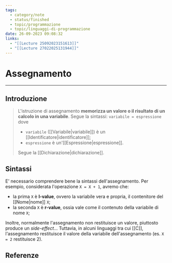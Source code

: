 ```yaml
---
tags:
  - category/note
  - status/finished
  - topic/programmazione
  - topic/linguaggi-di-programmazione
date: 26-09-2023 09:08:32
links:
  - "[[Lecture 25092023151613]]"
  - "[[Lecture 27022025131944]]"
---
```

# Assegnamento
---
## Introduzione
> L'istruzione di assegnamento **memorizza un valore o il risultato di un calcolo in una variabile**. Segue la sintassi:
> `variabile = espressione`
> dove
> - `variabile` ([[Variabile|variabile]]) è un [[Identificatore|identificatore]];
> - `espressione` è un'[[Espressione|espressione]].
> 
> Segue la [[Dichiarazione|dichiarazione]].

## Sintassi
E' necessario comprendere bene la sintassi dell'assegnamento. Per esempio, considerata l'operazione `X = X + 1`, avremo che:
- la prima `X` è **l-value**, ovvero la variabile vera e propria, il contenitore del [[Nome|nome]] `X`;
- la seconda `X` è **r-value**, ossia vale come il contenuto della variabile di nome `X`;

Inoltre, normalmente l'assegnamento non restituisce un valore, piuttosto produce un _side-effect_... Tuttavia, in alcuni linguaggi tra cui [[C]], l'assegnamento restituisce il valore della variabile dell'assegnamento (es. `X = 2` restituisce 2).

## Referenze